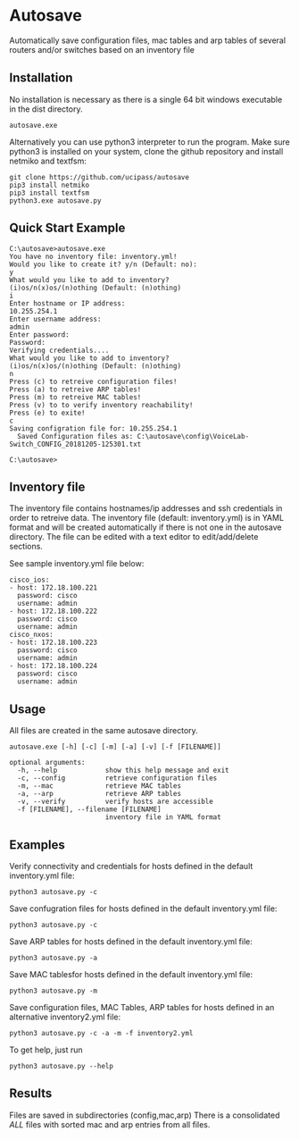 # Autosave

Automatically save configuration files, mac tables and arp tables of several routers and/or switches based on an inventory file

## Installation

No installation is necessary as there is a single 64 bit windows executable in the dist directory.

    autosave.exe

Alternatively you can use python3 interpreter to run the program.
Make sure python3 is installed on your system, clone the github repository and install netmiko and textfsm:

    git clone https://github.com/ucipass/autosave
    pip3 install netmiko
    pip3 install textfsm
    python3.exe autosave.py

## Quick Start Example

    C:\autosave>autosave.exe
    You have no inventory file: inventory.yml!
    Would you like to create it? y/n (Default: no):
    y
    What would you like to add to inventory?
    (i)os/n(x)os/(n)othing (Default: (n)othing)
    i
    Enter hostname or IP address:
    10.255.254.1
    Enter username address:
    admin
    Enter password:
    Password:
    Verifying credentials....
    What would you like to add to inventory?
    (i)os/n(x)os/(n)othing (Default: (n)othing)
    n
    Press (c) to retreive configuration files!
    Press (a) to retreive ARP tables!
    Press (m) to retreive MAC tables!
    Press (v) to to verify inventory reachability!
    Press (e) to exite!
    c
    Saving configration file for: 10.255.254.1
      Saved Configuration files as: C:\autosave\config\VoiceLab-Switch_CONFIG_20181205-125301.txt
    
    C:\autosave>

## Inventory file

The inventory file contains hostnames/ip addresses and ssh credentials in order to retreive data.
The inventory file (default: inventory.yml) is in YAML format and will be created automatically if there is not one in the autosave directory.
The file can be edited with a text editor to edit/add/delete sections.


See sample inventory.yml file below:

    cisco_ios:
    - host: 172.18.100.221
      password: cisco
      username: admin
    - host: 172.18.100.222
      password: cisco
      username: admin
    cisco_nxos:
    - host: 172.18.100.223
      password: cisco
      username: admin
    - host: 172.18.100.224
      password: cisco
      username: admin

## Usage

All files are created in the same autosave directory.

    autosave.exe [-h] [-c] [-m] [-a] [-v] [-f [FILENAME]]
    
    optional arguments:
      -h, --help            show this help message and exit
      -c, --config          retrieve configuration files
      -m, --mac             retrieve MAC tables
      -a, --arp             retrieve ARP tables
      -v, --verify          verify hosts are accessible
      -f [FILENAME], --filename [FILENAME]
                            inventory file in YAML format

## Examples

Verify connectivity and credentials for hosts defined in the default inventory.yml file:

    python3 autosave.py -c

Save confugration files for hosts defined in the default inventory.yml file:

    python3 autosave.py -c

Save ARP tables for hosts defined in the default inventory.yml file:

    python3 autosave.py -a

Save MAC tablesfor hosts defined in the default inventory.yml file:

    python3 autosave.py -m

Save configuration files, MAC Tables, ARP tables for hosts defined in an alternative inventory2.yml file:

    python3 autosave.py -c -a -m -f inventory2.yml

To get help, just run

    python3 autosave.py --help

## Results

Files are saved in subdirectories (config,mac,arp)
There is a consolidated _ALL_ files with sorted mac and arp entries from all files.
